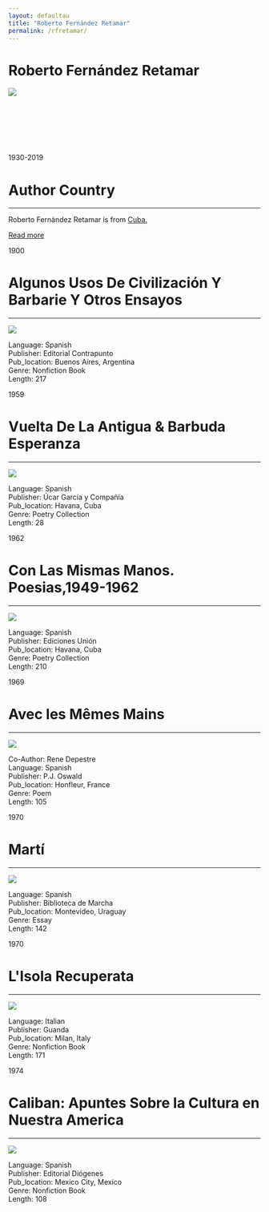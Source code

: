 ```yaml
---
layout: defaultau
title: "Roberto Fernández Retamar"
permalink: /rfretamar/
---
```

<!-- partial:index.partial.html -->
<div class="content">
    <h1>Roberto Fernández Retamar</h1>
    <div class="quote">
        <div><img src="https://www.unesco.org/sites/default/files/styles/paragraph_medium_desktop/public/featured_photos/infocus_roberto_fernandez_retamar.jpg?itok=-kagGT2F" class="logo"></div>
    </div>
    <div class="timeline">
        <div style="padding-bottom:100px;"></div>
        <div class="block">
            <div class="date right"><p class="right"> 1930-2019 </p></div>
            <div class="dot"></div>
            <div class="left first">
              <div class="author_country">
                <h1>Author Country</h1><hr>
        <div class="aclocation">    <p>Roberto Fernández Retamar is from <a href="{{ site.baseurl }}/14">Cuba.</a></p> </div>
              <div class="acreadmore">   <a href="https://es.wikipedia.org/wiki/Roberto_Fern%C3%A1ndez_Retamar" target="_blank">Read more</a></div>
            </div>
            </div>
        </div>
        <div class="block">
            <div class="date left"><p class="left">1900</p></div>
            <div class="dot"></div>
            <div class="right">
                <h1>Algunos Usos De Civilización Y Barbarie Y Otros Ensayos</h1><hr>
                <p><img src="https://imagessl9.casadellibro.com/a/l/t7/09/mkt0006498309.jpg"></p>
                <p>
                Language: Spanish<br/>
                Publisher: Editorial Contrapunto<br/>
                Pub_location: Buenos Aires, Argentina<br/>
                Genre: Nonfiction Book<br/>
                Length: 217<br/>                   </p>
            </div>
        </div>
       <div class="block">
            <div class="date left"><p class="left">1959</p></div>
            <div class="dot"></div>
            <div class="right">
                <h1>Vuelta De La Antigua & Barbuda Esperanza</h1><hr>
                <p><img src="https://m.media-amazon.com/images/I/51WtU+gs8iL._AC_SY780_.jpg"></p>
                <p>
                Language: Spanish<br/>
                Publisher: Úcar García y Compañía<br/>
                Pub_location: Havana, Cuba<br/>
                Genre: Poetry Collection<br/>
                Length: 28<br/>                   </p>
            </div>
        </div>
       <div class="block">
            <div class="date left"><p class="left">1962</p></div>
            <div class="dot"></div>
            <div class="right">
                <h1>Con Las Mismas Manos. Poesias,1949-1962</h1><hr>
                <p><img src="https://m.media-amazon.com/images/I/5146G8jUmML._SR600%2C315_PIWhiteStrip%2CBottomLeft%2C0%2C35_SCLZZZZZZZ_FMpng_BG255%2C255%2C255.jpg"></p>
                <p>
                Language: Spanish<br/>
                Publisher: Ediciones Unión<br/>
                Pub_location: Havana, Cuba<br/>
                Genre: Poetry Collection<br/>
                Length: 210<br/>                   </p>
            </div>
        </div>
       <div class="block">
            <div class="date left"><p class="left">1969</p></div>
            <div class="dot"></div>
            <div class="right">
                <h1>Avec les Mêmes Mains</h1><hr>
                <p><img src="https://pictures.abebooks.com/inventory/31038071799.jpg"></p>
                <p>
                Co-Author: Rene Depestre <br/>
                Language: Spanish<br/>
                Publisher: P.J. Oswald<br/>
                Pub_location: Honfleur, France<br/>
                Genre: Poem<br/>
                Length: 105<br/>                   </p>
            </div>
        </div>
<div class="block">
            <div class="date left"><p class="left">1970</p></div>
            <div class="dot"></div>
            <div class="right">
                <h1>Martí</h1><hr>
                <p><img src="https://pictures.abebooks.com/inventory/10605471170.jpg"></p>
                <p>
                Language: Spanish<br/>
                Publisher: Biblioteca de Marcha<br/>
                Pub_location: Montevideo, Uraguay<br/>
                Genre: Essay<br/>
                Length: 142<br/>                   </p>
            </div>
        </div>
       <div class="block">
            <div class="date left"><p class="left">1970</p></div>
            <div class="dot"></div>
            <div class="right">
                <h1>L'Isola Recuperata</h1><hr>
                <p><img src="https://images-na.ssl-images-amazon.com/images/I/51IIlo7oG5L._SY344_BO1,204,203,200_.jpg"></p>
                <p>
                Language: Italian<br/>
                Publisher: Guanda<br/>
                Pub_location: Milan, Italy<br/>
                Genre: Nonfiction Book<br/>
                Length: 171<br/>                   </p>
            </div>
        </div>
       <div class="block">
            <div class="date left"><p class="left">1974</p></div>
            <div class="dot"></div>
            <div class="right">
                <h1>Caliban: Apuntes Sobre la Cultura en Nuestra America</h1><hr>
                <p><img src="https://m.media-amazon.com/images/I/61LEfB48PIL._AC_SY780_.jpg"></p>
                <p>
                Language: Spanish<br/>
                Publisher: Editorial Diógenes<br/>
                Pub_location: Mexico City, Mexico<br/>
                Genre: Nonfiction Book<br/>
                Length: 108<br/>                   </p>
            </div>
        </div>
  <!-- partial -->
<script src='https://cdnjs.cloudflare.com/ajax/libs/jquery/3.1.1/jquery.min.js'></script><script  src="{{ site.baseurl }}/assets/js/authorscript.js"></script>
